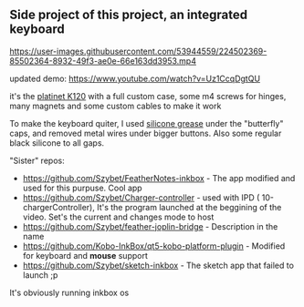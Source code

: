 ## Side project of this project, an integrated keyboard

https://user-images.githubusercontent.com/53944559/224502369-85502364-8932-49f3-ae0e-66e163dd3953.mp4

updated demo: https://www.youtube.com/watch?v=Uz1CcqDgtQU

it's the [platinet K120](https://sklep.platinet.pl/pl/p/Klawiatura-Platinet-K120-US/7711) with a full custom case, some m4 screws for hinges, many magnets and some custom cables to make it work

To make the keyboard quiter, I used [silicone grease](https://www.tecmaxx.pl/produkty/smar-silikonowy/) under the "butterfly" caps, and removed metal wires under bigger buttons. Also some regular black silicone to all gaps.

"Sister" repos:
- https://github.com/Szybet/FeatherNotes-inkbox - The app modified and used for this purpuse. Cool app
- https://github.com/Szybet/Charger-controller - used with IPD ( 10-chargerController), It's the program launched at the beggining of the video. Set's the current and changes mode to host
- https://github.com/Szybet/feather-joplin-bridge - Description in the name
- https://github.com/Kobo-InkBox/qt5-kobo-platform-plugin - Modified for keyboard and **mouse** support
- https://github.com/Szybet/sketch-inkbox - The sketch app that failed to launch ;p

It's obviously running inkbox os
